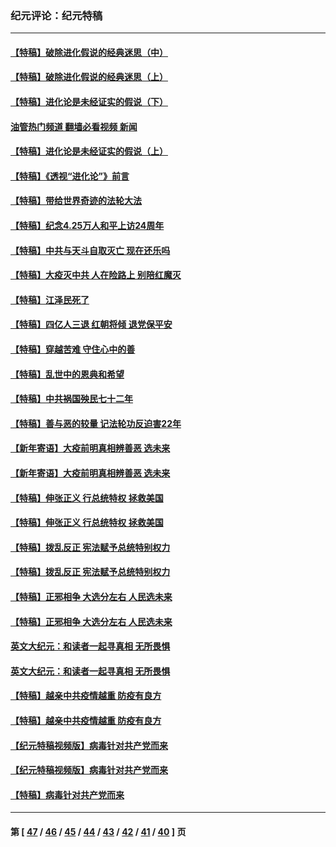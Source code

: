 ### 纪元评论：纪元特稿
---
#### [【特稿】破除进化假说的经典迷思（中）](../../pages/nsc424/n14027341.md?07050330) 
#### [【特稿】破除进化假说的经典迷思（上）](../../pages/nsc424/n14024749.md?07050330) 
#### [【特稿】进化论是未经证实的假说（下）](../../pages/nsc424/n14022170.md?07050330) 
#### [油管热门频道 翻墙必看视频 新闻](ok?07050330)
#### [【特稿】进化论是未经证实的假说（上）](../../pages/nsc424/n14020737.md?07050330) 
#### [【特稿】《透视“进化论”》前言](../../pages/nsc424/n14019941.md?07050330) 
#### [【特稿】带给世界奇迹的法轮大法](../../pages/nsc424/n13994132.md?07050330) 
#### [【特稿】纪念4.25万人和平上访24周年](../../pages/nsc424/n13980883.md?07050330) 
#### [【特稿】中共与天斗自取灭亡 现在还乐吗](../../pages/nsc424/n13897482.md?07050330) 
#### [【特稿】大疫灭中共 人在险路上 别陪红魔灭](../../pages/nsc424/n13890697.md?07050330) 
#### [【特稿】江泽民死了](../../pages/nsc424/n13876300.md?07050330) 
#### [【特稿】四亿人三退 红朝将倾 退党保平安](../../pages/nsc424/n13794378.md?07050330) 
#### [【特稿】穿越苦难 守住心中的善](../../pages/nsc424/n13784979.md?07050330) 
#### [【特稿】乱世中的恩典和希望](../../pages/nsc424/n13734687.md?07050330) 
#### [【特稿】中共祸国殃民七十二年](../../pages/nsc424/n13272607.md?07050330) 
#### [【特稿】善与恶的较量 记法轮功反迫害22年](../../pages/nsc424/n13086597.md?07050330) 
#### [【新年寄语】大疫前明真相辨善恶 选未来](../../pages/nsc424/n12660855.md?07050330) 
#### [【新年寄语】大疫前明真相辨善恶 选未来](../../pages/nsc424/n12660855.md?07050330) 
#### [【特稿】伸张正义 行总统特权 拯救美国](../../pages/nsc424/n12616806.md?07050330) 
#### [【特稿】伸张正义 行总统特权 拯救美国](../../pages/nsc424/n12616806.md?07050330) 
#### [【特稿】拨乱反正 宪法赋予总统特别权力](../../pages/nsc424/n12598306.md?07050330) 
#### [【特稿】拨乱反正 宪法赋予总统特别权力](../../pages/nsc424/n12598306.md?07050330) 
#### [【特稿】正邪相争 大选分左右 人民选未来](../../pages/nsc424/n12545208.md?07050330) 
#### [【特稿】正邪相争 大选分左右 人民选未来](../../pages/nsc424/n12545208.md?07050330) 
#### [英文大纪元：和读者一起寻真相 无所畏惧](../../pages/nsc424/n12542027.md?07050330) 
#### [英文大纪元：和读者一起寻真相 无所畏惧](../../pages/nsc424/n12542027.md?07050330) 
#### [【特稿】越亲中共疫情越重 防疫有良方](../../pages/nsc424/n12042989.md?07050330) 
#### [【特稿】越亲中共疫情越重 防疫有良方](../../pages/nsc424/n12042989.md?07050330) 
#### [【纪元特稿视频版】病毒针对共产党而来](../../pages/nsc424/n11977328.md?07050330) 
#### [【纪元特稿视频版】病毒针对共产党而来](../../pages/nsc424/n11977328.md?07050330) 
#### [【特稿】病毒针对共产党而来](../../pages/nsc424/n11928818.md?07050330) 

---
#### 第 [ [47](./47.md?07050330) / [46](./46.md?07050330) / [45](./45.md?07050330) / [44](./44.md?07050330) / [43](./43.md?07050330) / [42](./42.md?07050330) / [41](./41.md?07050330) / [40](./40.md?07050330) ] 页
